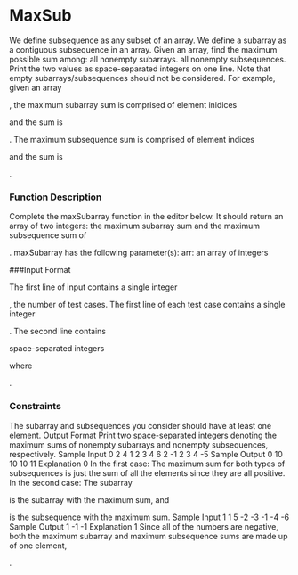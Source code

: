 # MaxSub

We define subsequence as any subset of an array. We define a subarray as a contiguous subsequence in an array. 
Given an array, find the maximum possible sum among:
all nonempty subarrays. 
all nonempty subsequences. 
Print the two values as space-separated integers on one line. 
Note that empty subarrays/subsequences should not be considered. 
For example, given an array 



















, the maximum subarray sum is comprised of element inidices 





and the sum is 












. The maximum subsequence sum is comprised of element indices 









and the sum is 









. 
### Function Description 

Complete the maxSubarray function in the editor below. It should return an array of two integers: the maximum subarray sum and the maximum subsequence sum of 



. 
maxSubarray has the following parameter(s): 
arr: an array of integers 

###Input Format

The first line of input contains a single integer 

, the number of test cases.
The first line of each test case contains a single integer 

. 
The second line contains 

space-separated integers 






where 





. 

### Constraints
























The subarray and subsequences you consider should have at least one element.
Output Format
Print two space-separated integers denoting the maximum sums of nonempty subarrays and nonempty subsequences, respectively. 
Sample Input 0
2
4
1 2 3 4
6
2 -1 2 3 4 -5
Sample Output 0
10 10
10 11
Explanation 0
In the first case: The maximum sum for both types of subsequences is just the sum of all the elements since they are all positive.
In the second case: The subarray 












is the subarray with the maximum sum, and 









is the subsequence with the maximum sum.
Sample Input 1
1
5
-2 -3 -1 -4 -6
Sample Output 1
-1 -1
Explanation 1
Since all of the numbers are negative, both the maximum subarray and maximum subsequence sums are made up of one element, 


.
